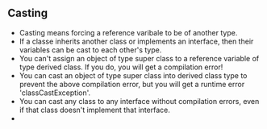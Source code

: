 ## Casting

- Casting means forcing a reference varibale to be of another type.<br/>
- If a classe inherits another class or implements an interface, then their variables can be cast to each other's type.<br/>
- You can't assign an object of type super class to a reference variable of type derived class. If you do, you will get a compilation error!<br/>
- You can cast an object of type super class into derived class type to prevent the above compilation error, but you will get a runtime error 'classCastException'.<br/>
- You can cast any class to any interface without compilation errors, even if that class doesn't implement that interface.
-  
